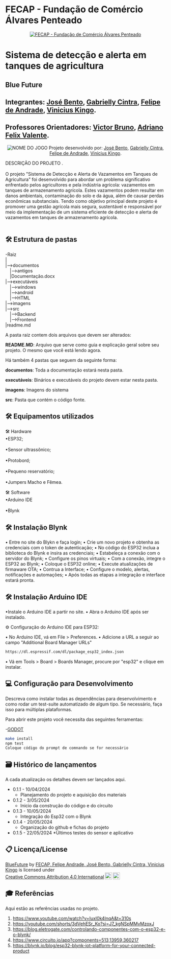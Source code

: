 # FECAP - Fundação de Comércio Álvares Penteado

<p align="center">
<a href= "https://www.fecap.br/"><img src="https://encrypted-tbn0.gstatic.com/images?q=tbn:ANd9GcRhZPrRa89Kma0ZZogxm0pi-tCn_TLKeHGVxywp-LXAFGR3B1DPouAJYHgKZGV0XTEf4AE&usqp=CAU" alt="FECAP - Fundação de Comércio Álvares Penteado" border="0"></a>
</p>

# Sistema de detecção e alerta em tanques de agricultura

## Blue Future

## Integrantes: <a href="https://www.linkedin.com/in/jos%C3%A9-almeida-80063a256/">José Bento</a>, <a href="https://www.linkedin.com/in/gabrielly-cintra/">Gabrielly Cintra</a>, <a href="https://www.linkedin.com/in/felipe-andradet/">Felipe de Andrade</a>, <a href="https://www.linkedin.com/in/vinicius-kingo-1b769030a/">Vinicius Kingo</a>.

## Professores Orientadores: <a href="https://www.linkedin.com/in/victorbarq/">Victor Bruno</a>, <a href="https://www.linkedin.com/in/adriano-valente-534576135/"> Adriano Felix Valente</a>.
 
<p align="center">
<img src="https://pix4free.org/assets/library/2021-01-20/originals/game.jpg" alt="NOME DO JOGO" border="0">
  Projeto desenvolvido por: <a href="https://www.linkedin.com/in/jos%C3%A9-almeida-80063a256/">José Bento</a>, <a href="https://www.linkedin.com/in/gabrielly-cintra/">Gabrielly Cintra</a>, <a href="https://www.linkedin.com/in/felipe-andradet/">Felipe de Andrade</a>, <a href="https://www.linkedin.com/in/vinicius-kingo-1b769030a/">Vinicius Kingo</a>.

</p>


DESCRIÇÃO DO PROJETO
.
<br><br>
O projeto "Sistema de Detecção e Alerta de Vazamentos em Tanques de Agricultura" foi
desenvolvido para abordar um problema significativo enfrentado pelos agricultores e pela
indústria agrícola: vazamentos em tanques de armazenamento agrícola. Estes vazamentos
podem resultar em danos ambientais, contaminação do solo e da água, além de causar
perdas econômicas substanciais. Tendo como objetivo principal deste projeto é promover
uma gestão agrícola mais segura, sustentável e responsável por meio da implementação de
um sistema eficiente de detecção e alerta de vazamentos em tanques de armazenamento
agrícola.
<br><br>

## 🛠 Estrutura de pastas

-Raiz<br>
|<br>
|-->documentos<br>
  &emsp;|-->antigos<br>
  &emsp;|Documentação.docx<br>
|-->executáveis<br>
  &emsp;|-->windows<br>
  &emsp;|-->android<br>
  &emsp;|-->HTML<br>
|-->imagens<br>
|-->src<br>
  &emsp;|-->Backend<br>
  &emsp;|-->Frontend<br>
|readme.md<br>

A pasta raiz contem dois arquivos que devem ser alterados:

<b>README.MD</b>: Arquivo que serve como guia e explicação geral sobre seu projeto. O mesmo que você está lendo agora.

Há também 4 pastas que seguem da seguinte forma:

<b>documentos</b>: Toda a documentação estará nesta pasta.

<b>executáveis</b>: Binários e executáveis do projeto devem estar nesta pasta.

<b>imagens</b>: Imagens do sistema

<b>src</b>: Pasta que contém o código fonte.

## 🛠 Equipamentos utilizados

🛠 Hardware
<br>•ESP32;</br>
<br>•Sensor ultrassônico;</br>
<br>•Protobord;</br>
<br>•Pequeno reservatório;</br>
<br>•Jumpers Macho e Fêmea.</br>

🛠 Software 
<bR>•Arduino IDE</br>
<bR>•Blynk</br>

## 🛠 Instalação Blynk 

• Entre no site do Blykn e faça login;
• Crie um novo projeto e obtenha as credenciais com o token de autenticação;
• No código do ESP32 inclua a biblioteca do Blynk e insira as credenciais;
• Estabeleça a conexão com o servidor do Blynk;
• Configure os pinos virtuais;
• Com a conexão, integre o ESP32 ao Blynk;
• Coloque o ESP32 online;
• Execute atualizações de firmaware OTA;
• Contrua a Interface;
• Configure o modelo, alertas, notificações e automações;
• Após todas as etapas a integração e interface estará pronta.


## 🛠 Instalação Arduino IDE

•Instale o Arduino IDE a partir no site.
• Abra o Arduino IDE após ser instalado.

⚙ Configuração do Arduino IDE para ESP32:

• No Arduino IDE, vá em File > Preferences.
• Adicione a URL a seguir ao campo "Additional Board Manager URLs"
```sh
https://dl.espressif.com/dl/package_esp32_index.json
```
• Vá em Tools > Board > Boards Manager, procure por "esp32" e clique em instalar.

## 💻 Configuração para Desenvolvimento

Descreva como instalar todas as dependências para desenvolvimento e como rodar um test-suite automatizado de algum tipo. Se necessário, faça isso para múltiplas plataformas.

Para abrir este projeto você necessita das seguintes ferramentas:

-<a href="https://godotengine.org/download">GODOT</a>

```sh
make install
npm test
Coloque código do prompt de comnando se for necessário
```

## 🗃 Histórico de lançamentos

A cada atualização os detalhes devem ser lançados aqui.

* 0.1.1 - 10/04/2024
    * Planejamento do projeto e aquisição dos materiais
* 0.1.2 - 3/05/2024
    * Inicio da construção do código e do circuito 
* 0.1.3 - 10/05/2024
    * Integração do Esp32 com o Blynk
 * 0.1.4 - 20/05/2024
    * Organização do github e fichas do projeto
 * 0.1.5 - 22/05/2024
    *Últimos testes do sensor e aplicativo


## 📋 Licença/License

<p xmlns:cc="http://creativecommons.org/ns#" xmlns:dct="http://purl.org/dc/terms/"><a property="dct:title" rel="cc:attributionURL" href="https://github.com/orgs/2024-1-NADS1-A/teams/grupo4/members">BlueFuture</a> by <a rel="cc:attributionURL dct:creator" property="cc:attributionName" href="https://github.com/orgs/2024-1-NADS1-A/teams/grupo4/members">FECAP, Felipe Andrade, José Bento, Gabrielly Cintra, Vinicius Kingo</a> is licensed under <a href="https://creativecommons.org/licenses/by/4.0/?ref=chooser-v1" target="_blank" rel="license noopener noreferrer" style="display:inline-block;">Creative Commons Attribution 4.0 International<img style="height:22px!important;margin-left:3px;vertical-align:text-bottom;" src="https://mirrors.creativecommons.org/presskit/icons/cc.svg?ref=chooser-v1" alt=""><img style="height:22px!important;margin-left:3px;vertical-align:text-bottom;" src="https://mirrors.creativecommons.org/presskit/icons/by.svg?ref=chooser-v1" alt=""></a></p>

## 🎓 Referências

Aqui estão as referências usadas no projeto.

1. <https://www.youtube.com/watch?v=Iuxl0k4lnqA&t=310s>
2. <https://youtube.com/shorts/3dVehESr_Ko?si=J7_kgNSpMMvMzoxJ>
3. <https://blog.eletrogate.com/controlando-componentes-com-o-esp32-e-o-blynk/>
4. <https://www.circuito.io/app?components=513,13959,360217>
5. <https://blynk.io/blog/esp32-blynk-iot-platform-for-your-connected-product>
